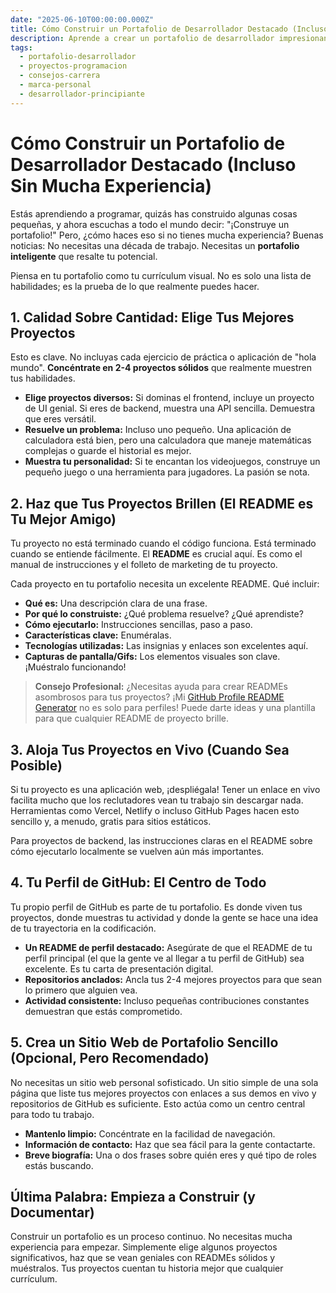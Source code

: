 ```yaml
---
date: "2025-06-10T00:00:00.000Z"
title: Cómo Construir un Portafolio de Desarrollador Destacado (Incluso Sin Mucha Experiencia)
description: Aprende a crear un portafolio de desarrollador impresionante que te haga notar, incluso si estás empezando. Concéntrate en la calidad, no en la cantidad.
tags:
  - portafolio-desarrollador
  - proyectos-programacion
  - consejos-carrera
  - marca-personal
  - desarrollador-principiante
---
```


# Cómo Construir un Portafolio de Desarrollador Destacado (Incluso Sin Mucha Experiencia)

Estás aprendiendo a programar, quizás has construido algunas cosas pequeñas, y ahora escuchas a todo el mundo decir: "¡Construye un portafolio!" Pero, ¿cómo haces eso si no tienes mucha experiencia? Buenas noticias: No necesitas una década de trabajo. Necesitas un **portafolio inteligente** que resalte tu potencial.

Piensa en tu portafolio como tu currículum visual. No es solo una lista de habilidades; es la prueba de lo que realmente puedes hacer.

## 1. Calidad Sobre Cantidad: Elige Tus Mejores Proyectos

Esto es clave. No incluyas cada ejercicio de práctica o aplicación de "hola mundo". **Concéntrate en 2-4 proyectos sólidos** que realmente muestren tus habilidades.

* **Elige proyectos diversos:** Si dominas el frontend, incluye un proyecto de UI genial. Si eres de backend, muestra una API sencilla. Demuestra que eres versátil.
* **Resuelve un problema:** Incluso uno pequeño. Una aplicación de calculadora está bien, pero una calculadora que maneje matemáticas complejas o guarde el historial es mejor.
* **Muestra tu personalidad:** Si te encantan los videojuegos, construye un pequeño juego o una herramienta para jugadores. La pasión se nota.

## 2. Haz que Tus Proyectos Brillen (El README es Tu Mejor Amigo)

Tu proyecto no está terminado cuando el código funciona. Está terminado cuando se entiende fácilmente. El **README** es crucial aquí. Es como el manual de instrucciones y el folleto de marketing de tu proyecto.

Cada proyecto en tu portafolio necesita un excelente README. Qué incluir:

* **Qué es:** Una descripción clara de una frase.
* **Por qué lo construiste:** ¿Qué problema resuelve? ¿Qué aprendiste?
* **Cómo ejecutarlo:** Instrucciones sencillas, paso a paso.
* **Características clave:** Enuméralas.
* **Tecnologías utilizadas:** Las insignias y enlaces son excelentes aquí.
* **Capturas de pantalla/Gifs:** Los elementos visuales son clave. ¡Muéstralo funcionando!

> **Consejo Profesional:** ¿Necesitas ayuda para crear READMEs asombrosos para tus proyectos? ¡Mi [GitHub Profile README Generator](/) no es solo para perfiles! Puede darte ideas y una plantilla para que cualquier README de proyecto brille.

## 3. Aloja Tus Proyectos en Vivo (Cuando Sea Posible)

Si tu proyecto es una aplicación web, ¡despliégala! Tener un enlace en vivo facilita mucho que los reclutadores vean tu trabajo sin descargar nada. Herramientas como Vercel, Netlify o incluso GitHub Pages hacen esto sencillo y, a menudo, gratis para sitios estáticos.

Para proyectos de backend, las instrucciones claras en el README sobre cómo ejecutarlo localmente se vuelven aún más importantes.

## 4. Tu Perfil de GitHub: El Centro de Todo

Tu propio perfil de GitHub es parte de tu portafolio. Es donde viven tus proyectos, donde muestras tu actividad y donde la gente se hace una idea de tu trayectoria en la codificación.

* **Un README de perfil destacado:** Asegúrate de que el README de tu perfil principal (el que la gente ve al llegar a tu perfil de GitHub) sea excelente. Es tu carta de presentación digital.
* **Repositorios anclados:** Ancla tus 2-4 mejores proyectos para que sean lo primero que alguien vea.
* **Actividad consistente:** Incluso pequeñas contribuciones constantes demuestran que estás comprometido.

## 5. Crea un Sitio Web de Portafolio Sencillo (Opcional, Pero Recomendado)

No necesitas un sitio web personal sofisticado. Un sitio simple de una sola página que liste tus mejores proyectos con enlaces a sus demos en vivo y repositorios de GitHub es suficiente. Esto actúa como un centro central para todo tu trabajo.

* **Mantenlo limpio:** Concéntrate en la facilidad de navegación.
* **Información de contacto:** Haz que sea fácil para la gente contactarte.
* **Breve biografía:** Una o dos frases sobre quién eres y qué tipo de roles estás buscando.

## Última Palabra: Empieza a Construir (y Documentar)

Construir un portafolio es un proceso continuo. No necesitas mucha experiencia para empezar. Simplemente elige algunos proyectos significativos, haz que se vean geniales con READMEs sólidos y muéstralos. Tus proyectos cuentan tu historia mejor que cualquier currículum.
